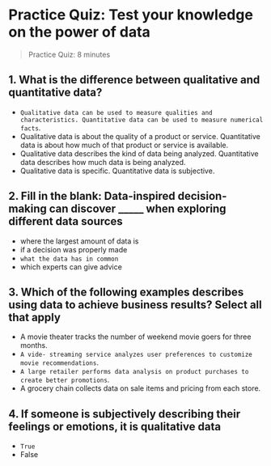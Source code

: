 # Practice Quiz: Test your knowledge on the power of data

> Practice Quiz: 8 minutes

## 1. What is the difference between qualitative and quantitative data?

- `Qualitative data can be used to measure qualities and characteristics. Quantitative data can be used to measure numerical facts`.
- Qualitative data is about the quality of a product or service. Quantitative data is about how much of that product or service is available.
- Qualitative data describes the kind of data being analyzed. Quantitative data describes how much data is being analyzed.
- Qualitative data is specific. Quantitative data is subjective.

## 2. Fill in the blank: Data-inspired decision-making can discover _____ when exploring different data sources

- where the largest amount of data is
- if a decision was properly made
- `what the data has in common`
- which experts can give advice

## 3. Which of the following examples describes using data to achieve business results? Select all that apply

- A movie theater tracks the number of weekend movie goers for three months.
- `A vide- streaming service analyzes user preferences to customize movie recommendations`.
- `A large retailer performs data analysis on product purchases to create better promotions`.
- A grocery chain collects data on sale items and pricing from each store.

## 4. If someone is subjectively describing their feelings or emotions, it is qualitative data

- `True`
- False

